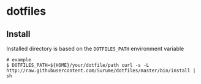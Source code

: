 dotfiles
====
## Install

Installed directory is based on the `DOTFILES_PATH` environment variable

```
# example
$ DOTFILES_PATH=${HOME}/your/dotfile/path curl -s -L http://raw.githubusercontent.com/Surume/dotfiles/master/bin/install | sh
```
